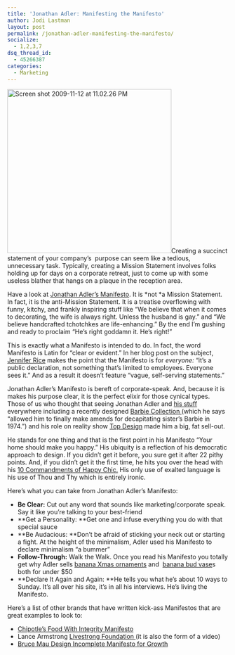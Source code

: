 ```yaml
---
title: 'Jonathan Adler: Manifesting the Manifesto'
author: Jodi Lastman
layout: post
permalink: /jonathan-adler-manifesting-the-manifesto/
socialize:
  - 1,2,3,7
dsq_thread_id:
  - 45266387
categories:
  - Marketing
---
```

<img class="size-full wp-image-1546 alignleft" title="Screen shot 2009-11-12 at 11.02.26 PM" src="http://hypenotic.com/wordpress/wp-content/uploads/2009/11/Screen-shot-2009-11-12-at-11.02.26-PM2.png" alt="Screen shot 2009-11-12 at 11.02.26 PM" width="374" height="373" />Creating a succinct statement of your company&#8217;s  purpose can seem like a tedious, unnecessary task. Typically, creating a Mission Statement involves folks holding up for days on a corporate retreat, just to come up with some useless blather that hangs on a plaque in the reception area.

Have a look at [Jonathan Adler&#8217;s Manifesto][1]. It is *not *a Mission Statement. In fact, it is the anti-Mission Statement. It is a treatise overflowing with funny, kitchy, and frankly inspiring stuff like &#8220;We believe that when it comes to decorating, the wife is always right. Unless the husband is gay.&#8221; and &#8220;We believe handcrafted tchotchkes are life-enhancing.&#8221; By the end I&#8217;m gushing and ready to proclaim &#8220;He&#8217;s right goddamn it. He&#8217;s right!&#8221;

This is exactly what a Manifesto is intended to do. In fact, the word Manifesto is Latin for &#8220;clear or evident.&#8221; In her blog post on the subject, [Jennifer Rice][2] makes the point that the Manifesto is for *everyone:* &#8220;it&#8217;s a public declaration, not something that&#8217;s limited to employees. Everyone sees it.&#8221; And as a result it doesn&#8217;t feature &#8220;vague, self-serving statements.&#8221;

Jonathan Adler&#8217;s Manifesto is bereft of corporate-speak. And, because it is makes his purpose clear, it is the perfect elixir for those cynical types. Those of us who thought that seeing Jonathan Adler and [his stuff][3] everywhere including a recently designed [Barbie Collection ][4](which he says &#8220;allowed him to finally make amends for decapitating sister&#8217;s Barbie in 1974.&#8221;) and his role on reality show [Top Design][5] made him a big, fat sell-out.

He stands for one thing and that is the first point in his Manifesto &#8220;Your home should make you happy.&#8221; His ubiquity is a reflection of his democratic approach to design. If you didn&#8217;t get it before, you sure get it after 22 pithy points. And, if you didn&#8217;t get it the first time, he hits you over the head with his [10 Commandments of Happy Chic.][6] His only use of exalted language is  his use of Thou and Thy which is entirely ironic.

Here&#8217;s what you can take from Jonathan Adler&#8217;s Manifesto:

*   **Be Clear:** Cut out any word that sounds like marketing/corporate speak. Say it like you&#8217;re talking to your best-friend
*   **Get a Personality: **Get one and infuse everything you do with that special sauce
*   **Be Audacious: **Don&#8217;t be afraid of sticking your neck out or starting a fight. At the height of the minimalism, Adler used his Manifesto to  declare minimalism &#8220;a bummer&#8221;
*   **Follow-Through:** Walk the Walk. Once you read his Manifesto you totally get why Adler sells [banana Xmas ornaments][7] and  [banana bud vase][8]s both for under $50
*   **Declare It Again and Again: **He tells you what he&#8217;s about 10 ways to Sunday. It&#8217;s all over his site, it&#8217;s in all his interviews. He&#8217;s living the Manifesto.

Here&#8217;s a list of other brands that have written kick-ass Manifestos that are great examples to look to:

*   [Chipotle&#8217;s Food With Integrity Manifesto][9]
*   Lance Armstrong [Livestrong Foundation ][10](it is also the form of a video)
*   [Bruce Mau Design Incomplete Manifesto for Growth][11]

 [1]: http://www.jonathanadler.com/shop/manifesto.php
 [2]: http://brand.blogs.com/mantra/2004/08/writing_a_brand.html
 [3]: http://www.jonathanadler.com/shop/home.php?cat=370
 [4]: http://www.barbiecollector.com/shop/shelf.aspx?shelfid=150163
 [5]: http://www.topdesignwiki.com/
 [6]: http://www.jonathanadler.com/shop/commandments.php
 [7]: http://www.jonathanadler.com/shop/product.php?productid=18154&cat=0&page=1&initial=
 [8]: http://www.jonathanadler.com/shop/product.php?productid=17989&cat=0&page=1&initial=
 [9]: http://www.chipotle.com/#flash/fwi_story
 [10]: http://www.livestrong.org/site/c.khLXK1PxHmF/b.2661055/k.E8CE/Manifesto.htm
 [11]: http://www.brucemaudesign.com/#112942